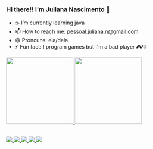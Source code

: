 ### Hi there!! I'm Juliana Nascimento 👋


- ☕ I’m currently learning java 
- 📫 How to reach me: pessoal.juliana.n@gmail.com
- 😄 Pronouns: ela/dela
- ⚡ Fun fact: I program games but I'm a bad player 🎮👎


 <div>
  <a href="https://github.com/Junasc">
  <img height="180em" src="https://github-readme-stats.vercel.app/api?username=Junasc&show_icons=true&theme=dracula&include_all_commits=true&count_private=true"/>
  <img height="180em" src="https://github-readme-stats.vercel.app/api/top-langs/?username=Junasc&layout=compact&langs_count=7&theme=dracula"/>
</div>
  
  ##
 
  <img src="https://img.icons8.com/dusk/64/000000/cs.png"/>
  <img src="https://img.icons8.com/dusk/64/000000/java-coffee-cup-logo.png"/>
  <img src="https://img.icons8.com/nolan/64/java-eclipse.png"/>
  <img src="https://img.icons8.com/dusk/64/000000/unity.png"/>
  <img src="https://img.icons8.com/nolan/64/visual-studio-code-2019.png"/>
  

</div>
